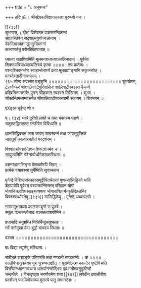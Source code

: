 +++
title = "८ अनुबन्धः"

+++
हरिः ॐ । श्रीमद्देवकाविज्ञानप्रकाश गुरुभ्यो नमः ।  
  
[[९३३]]   
शुभमस्तु । दीक्षा विशेषगत पाशसमन्वितानां   
साक्षाच्छिवेन सदृशात्मगुणोज्वलानाम् ।  
देहादिभारवहनाद्धृमदुःखितानां   
कल्याणहेतु परोरहिदेहपातात् ॥  
  
ध्यात्वा सदाशिवमिति मूलमन्त्राध्यध्याञ्जलिनादात् । पूर्वमेव   
शिवगायत्रियाध्याञ्चलित्रयं कृत्वा ॥॥॥॥। श्च कर्तव्यः ।   
पश्चाश्चिवमन्त्रेण स्वाहान्तेनार्घ्यं दत्वा मूलब्रह्माङ्गानि सकृज्जपेत् ।   
मन्त्रदेवतादीनान्तर्पणम् ।  
९६५ सौम्य संवत्सर पङ्कुनि ॥॥॥॥॥॥॥॥॥॥॥॥॥॥॥॥॥॥॥॥॥॥॥॥॥ शुभयोगम्   
टेत्तपौष्करं श्रीशालिवाटिपुरिवासिनः शालिवाटीश्वरस्य कैकर्यं   
व्रहिव्रतिनातशर्मन् पुत्रन् श्रीकृष्णन् स्वहस्त लिखितम् । शुभम् ।   
श्रीकान्तिमत्यम्बासमेत श्रीशालिवाटीश्वरस्वामी सहायम् । शिवमयम् ॥  
  
  
एXटृआ चृईप्ट् णो १  
  
प्। ९३४) भ्यत्रे दूरीषो लक्ते च तथा भक्तस्य पक्षणे ।  
चतुरष्टद्विरष्टाष्ट गण्डीषेण विविध्यति ॥  
  
ज्ञानसिद्धिवचनं जाग्र जाग्रम् जाग्रस्वप्नं तथा जाग्रसुषुप्तिकं   
जाग्रतुर्यं कालपरमतीतं परदर्शनम् ।   
  
विश्वग्रासोपशान्तिश्च शिवदर्शनमेव च ।  
सायुज्यमिति भेदेनाचोर्ध्वमेकादशस्थिताः ॥  
  
दशनग्रहणालिङ्गा वेशावशैरपि त्रिषम् ।  
प्रत्येकं पयावस्था तुर्येष्विति सुपञ्चकम् ।  
  
मृगेन्द्रे विशिष्टसंस्कारसमुद्वीपितचेतसां गुणस्सांसिद्धिको भाति   
देहापायेपि पूर्ववत् वश्याक्रान्तिस्तत् परिज्ञान योगो   
भोगानिच्छाविघ्नसङ्घव्यपायः भोगासक्तिर्न्यत्कृतिद्देहलब्धिः   
विघ्नश्चार्थास्तेषु [[९३५]] सांसिद्धिकेषु । मृगेन्द्रे अध्वापटले ।  
  
नादस्सूक्ष्मकला कालरागयुग्मे स पूरुषे ।  
स्थूलः पञ्चकलोनादः पञ्चतत्वाग्रयोमिने ॥  
  
प्रधानादि चतुग्रन्धि निधिर्बिन्दुचतुष्कलः ।  
गर्वे मनोमुखा देवाः बुद्धौ भावदय स्थिताः ॥  
  
पञ्चम ॥॥॥॥॥॥॥॥॥॥॥॥॥॥॥॥॥॥॥॥॥॥॥॥॥॥॥॥॥॥॥॥॥॥॥  
  
षाः विद्या स्थूलेषु संस्थिताः ।  
  
चत्रीभृते शशाङ्के परिणमति तथा मण्डली चण्डभानोः । क ॥॥॥॥   
कालेपिधात्तुकग्यय पुरा पुत्रण्यताक्षीत् । पुराणीलत्थ स्कन्देन पृष्टेपि मति   
विरचिरन्ध्यानमास्थाय धातर्यानन्दोद्भिन्न इव मतीमवतुमुडीन्दौ   
चन्दमौलेः । विनादृष्ट्वा चरणौग्रमेण शया [[९३६]] लवेदीन दयालीरीशः   
प्रदर्शयन् पादमिवोन्नमय्य मुरारये पातु सभानटेशः ।  
  
  
  